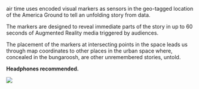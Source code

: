 air time uses encoded visual markers as sensors in the geo-tagged location of the America Ground to tell an unfolding story from data. 

The markers are designed to reveal immediate parts of the story in up to 60 seconds of Augmented Reality media triggered by audiences. 

The placement of the markers at intersecting points in the space leads us through map coordinates to other places in the urban space where, concealed in the bungaroosh, are other unremembered stories, untold.

**Headphones recommended.**

<div class="text-center"><a href="https://soo.gd/airTime"><img src="/img/air_time/cover.jpg" class="event-image"/></a></div>

<!-- https://lovespictures.github.io/AR_js/ -->
